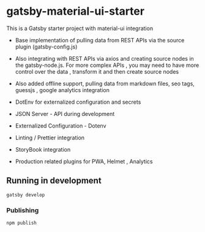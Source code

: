 # gatsby-material-ui-starter


This is a Gatsby starter project with material-ui integration

- Base implementation of pulling data from REST APIs via the source plugin (gatsby-config.js)
- Also integrating with REST APIs via axios and creating source nodes in the gatsby-node.js. For more complex APIs , you may need to have more control over the data , transform it and then create source nodes
- Also added offline support, pulling data from markdown files, seo tags, guessjs , google analytics integration
- DotEnv for externalized configuration and secrets


- JSON Server - API during development 
- Externalized Configuration - Dotenv
- Linting / Prettier integration
- StoryBook integration
- Production related plugins for PWA, Helmet , Analytics 

## Running in development

`gatsby develop`

### Publishing

`npm publish`